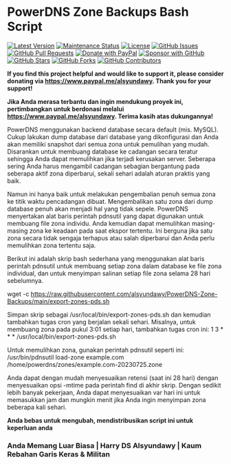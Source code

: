# PowerDNS Zone Backups Bash Script

[![Latest Version](https://img.shields.io/github/v/release/alsyundawy/PowerDNS-Zone-Backups)](https://github.com/alsyundawy/PowerDNS-Zone-Backups/releases)
[![Maintenance Status](https://img.shields.io/maintenance/yes/9999)](https://github.com/alsyundawy/PowerDNS-Zone-Backups/)
[![License](https://img.shields.io/github/license/alsyundawy/PowerDNS-Zone-Backups)](https://github.com/alsyundawy/PowerDNS-Zone-Backups/blob/master/LICENSE)
[![GitHub Issues](https://img.shields.io/github/issues/alsyundawy/PowerDNS-Zone-Backups)](https://github.com/alsyundawy/PowerDNS-Zone-Backups/issues)
[![GitHub Pull Requests](https://img.shields.io/github/issues-pr/alsyundawy/PowerDNS-Zone-Backups)](https://github.com/alsyundawy/PowerDNS-Zone-Backups/pulls)
[![Donate with PayPal](https://img.shields.io/badge/PayPal-donate-orange)](https://www.paypal.me/alsyundawy)
[![Sponsor with GitHub](https://img.shields.io/badge/GitHub-sponsor-orange)](https://github.com/sponsors/alsyundawy)
[![GitHub Stars](https://img.shields.io/github/stars/alsyundawy/PowerDNS-Zone-Backups?style=social)](https://github.com/alsyundawy/PowerDNS-Zone-Backups/stargazers)
[![GitHub Forks](https://img.shields.io/github/forks/alsyundawy/PowerDNS-Zone-Backups?style=social)](https://github.com/alsyundawy/PowerDNS-Zone-Backups/network/members)
[![GitHub Contributors](https://img.shields.io/github/contributors/alsyundawy/PowerDNS-Zone-Backups?style=social)](https://github.com/alsyundawy/PowerDNS-Zone-Backups/graphs/contributors)

**If you find this project helpful and would like to support it, please consider donating via https://www.paypal.me/alsyundawy. Thank you for your support!**

**Jika Anda merasa terbantu dan ingin mendukung proyek ini, pertimbangkan untuk berdonasi melalui https://www.paypal.me/alsyundawy. Terima kasih atas dukungannya!**

PowerDNS menggunakan backend database secara default (mis. MySQL). Cukup lakukan dump database dari database yang dikonfigurasi dan Anda akan memiliki snapshot dari semua zona untuk pemulihan yang mudah. Disarankan untuk membuang database ke cadangan secara teratur sehingga Anda dapat memulihkan jika terjadi kerusakan server. Seberapa sering Anda harus mengambil cadangan sebagian bergantung pada seberapa aktif zona diperbarui, sekali sehari adalah aturan praktis yang baik.

Namun ini hanya baik untuk melakukan pengembalian penuh semua zona ke titik waktu pencadangan dibuat. Mengembalikan satu zona dari dump database penuh akan menjadi hal yang tidak sepele. PowerDNS menyertakan alat baris perintah pdnsutil yang dapat digunakan untuk membuang file zona individu. Anda kemudian dapat memulihkan masing-masing zona ke keadaan pada saat ekspor tertentu. Ini berguna jika satu zona secara tidak sengaja terhapus atau salah diperbarui dan Anda perlu memulihkan zona tertentu saja.

Berikut ini adalah skrip bash sederhana yang menggunakan alat baris perintah pdnsutil untuk membuang setiap zona dalam database ke file zona individual, dan untuk menyimpan salinan setiap file zona selama 28 hari sebelumnya.

wget -c https://raw.githubusercontent.com/alsyundawy/PowerDNS-Zone-Backups/main/export-zones-pds.sh

Simpan skrip sebagai /usr/local/bin/export-zones-pds.sh dan kemudian tambahkan tugas cron yang berjalan sekali sehari. Misalnya, untuk membuang zona pada pukul 3:01 setiap hari, tambahkan tugas cron ini: 1 3 * * * /usr/local/bin/export-zones-pds.sh

Untuk memulihkan zona, gunakan perintah pdnsutil seperti ini: /usr/bin/pdnsutil load-zone example.com /home/powerdns/zones/example.com-20230725.zone

Anda dapat dengan mudah menyesuaikan retensi (saat ini 28 hari) dengan menyesuaikan opsi -mtime pada perintah find di akhir skrip. Dengan sedikit lebih banyak pekerjaan, Anda dapat menyesuaikan var hari ini untuk memasukkan jam dan mungkin menit jika Anda ingin menyimpan zona beberapa kali sehari.

**Anda bebas untuk mengubah, mendistribusikan script ini untuk keperluan anda**


### Anda Memang Luar Biasa | Harry DS Alsyundawy | Kaum Rebahan Garis Keras & Militan

